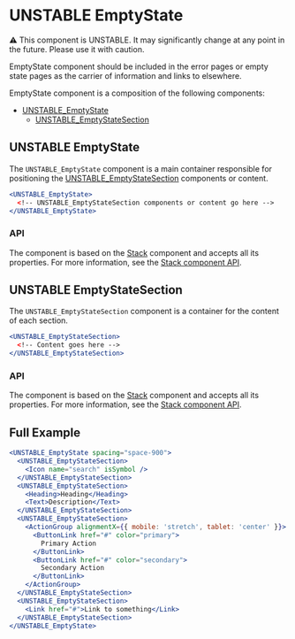 # UNSTABLE EmptyState

⚠️ This component is UNSTABLE. It may significantly change at any point in the future.
Please use it with caution.

EmptyState component should be included in the error pages or empty state pages as the carrier of information and links to elsewhere.

EmptyState component is a composition of the following components:

- [UNSTABLE_EmptyState](#unstable-emptystate)
  - [UNSTABLE_EmptyStateSection](#unstable-emptystatesection)

## UNSTABLE EmptyState

The `UNSTABLE_EmptyState` component is a main container responsible for positioning the [UNSTABLE_EmptyStateSection](#unstable-emptystatesection) components or content.

```jsx
<UNSTABLE_EmptyState>
  <!-- UNSTABLE_EmptyStateSection components or content go here -->
</UNSTABLE_EmptyState>
```

### API

The component is based on the [Stack][stack] component and accepts all its properties. For more information, see the [Stack component API][stack-api].

## UNSTABLE EmptyStateSection

The `UNSTABLE_EmptyStateSection` component is a container for the content of each section.

```jsx
<UNSTABLE_EmptyStateSection>
  <!-- Content goes here -->
</UNSTABLE_EmptyStateSection>
```

### API

The component is based on the [Stack][stack] component and accepts all its properties. For more information, see the [Stack component API][stack-api].

## Full Example

```jsx
<UNSTABLE_EmptyState spacing="space-900">
  <UNSTABLE_EmptyStateSection>
    <Icon name="search" isSymbol />
  </UNSTABLE_EmptyStateSection>
  <UNSTABLE_EmptyStateSection>
    <Heading>Heading</Heading>
    <Text>Description</Text>
  </UNSTABLE_EmptyStateSection>
  <UNSTABLE_EmptyStateSection>
    <ActionGroup alignmentX={{ mobile: 'stretch', tablet: 'center' }}>
      <ButtonLink href="#" color="primary">
        Primary Action
      </ButtonLink>
      <ButtonLink href="#" color="secondary">
        Secondary Action
      </ButtonLink>
    </ActionGroup>
  </UNSTABLE_EmptyStateSection>
  <UNSTABLE_EmptyStateSection>
    <Link href="#">Link to something</Link>
  </UNSTABLE_EmptyStateSection>
</UNSTABLE_EmptyState>
```

[stack]: https://github.com/lmc-eu/spirit-design-system/blob/main/packages/web-react/src/components/Stack/README.md
[stack-api]: https://github.com/lmc-eu/spirit-design-system/blob/main/packages/web-react/src/components/Stack/README.md#api
